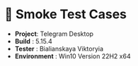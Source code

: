 # 🚀 Smoke Test Cases
- **Project**: Telegram Desktop
- **Build** : 5.15.4
- **Tester** : Bialianskaya Viktoryia
- **Environment** : Win10 Version 22H2 x64
